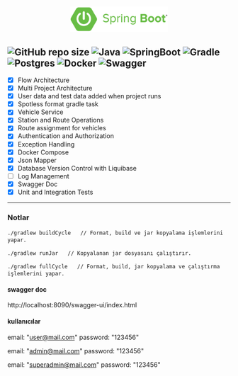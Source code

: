 <p align="center">
    <img src="assets/springboot.png" alt="spring boot" width="220">  
</p>

![GitHub repo size](https://img.shields.io/github/repo-size/hikmetkutuk/public-transport?color=inactive&logo=github&style=for-the-badge)
![Java](https://img.shields.io/static/v1?&logo=openjdk&label=java&message=17&color=f29111&style=for-the-badge)
![SpringBoot](https://img.shields.io/static/v1?&logo=springboot&label=spring%20boot&message=3.2.4&color=6db33f&style=for-the-badge)
![Gradle](https://img.shields.io/static/v1?&logo=gradle&label=gradle&message=8.8&color=32abc2&style=for-the-badge)
![Postgres](https://img.shields.io/static/v1?&logo=postgresql&label=postgre%20sql&message=15.5&color=336791&style=for-the-badge)
![Docker](https://img.shields.io/static/v1?&logo=docker&label=docker&message=25.0.2&color=086dd7&style=for-the-badge)
![Swagger](https://img.shields.io/static/v1?&logo=swagger&label=swagger&message=3.0.1&color=44cc11&style=for-the-badge)
---

- [x] Flow Architecture
- [x] Multi Project Architecture
- [x] User data and test data added when project runs
- [x] Spotless format gradle task
- [x] Vehicle Service
- [x] Station and Route Operations
- [x] Route assignment for vehicles
- [x] Authentication and Authorization
- [x] Exception Handling
- [x] Docker Compose
- [x] Json Mapper
- [x] Database Version Control with Liquibase
- [ ] Log Management
- [x] Swagger Doc
- [x] Unit and Integration Tests

---

### Notlar
```
./gradlew buildCycle   // Format, build ve jar kopyalama işlemlerini yapar.
```

```
./gradlew runJar   // Kopyalanan jar dosyasını çalıştırır.
```

```
./gradlew fullCycle   // Format, build, jar kopyalama ve çalıştırma işlemlerini yapar.
```

#### swagger doc
http://localhost:8090/swagger-ui/index.html

#### kullanıcılar
email: "user@mail.com"
password: "123456"

email: "admin@mail.com"
password: "123456"

email: "superadmin@mail.com"
password: "123456"